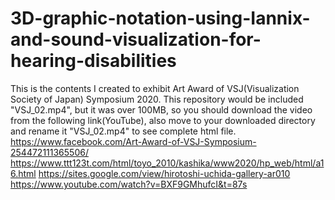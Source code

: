 # 3D-graphic-notation-using-Iannix-and-sound-visualization-for-hearing-disabilities
This is the contents I created to exhibit Art Award of VSJ(Visualization Society of Japan) Symposium 2020.
This repository would be included "VSJ_02.mp4", but it was over 100MB, so you should download the video from the following link(YouTube), also move to your downloaded directory and rename it "VSJ_02.mp4" to see complete html file.
https://www.facebook.com/Art-Award-of-VSJ-Symposium-254472111365506/
https://www.ttt123t.com/html/toyo_2010/kashika/www2020/hp_web/html/a16.html
https://sites.google.com/view/hirotoshi-uchida-gallery-ar010
https://www.youtube.com/watch?v=BXF9GMhufcI&t=87s
